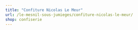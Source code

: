 ```yaml
---
title: "Confiture Nicolas Le Meur"
url: /le-mesnil-sous-jumieges/confiture-nicolas-le-meur/
shop: confiserie
---
```

